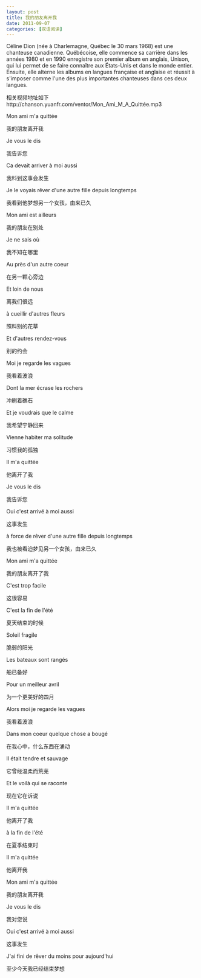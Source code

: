 ```yaml
---
layout: post
title: 我的朋友离开我
date: 2011-09-07
categories: [双语阅读]  
---
```


Céline Dion (née à Charlemagne, Québec le 30 mars 1968) est une chanteuse canadienne. Québécoise, elle commence sa carrière dans les années 1980 et en 1990 enregistre son premier album en anglais, Unison, qui lui permet de se faire connaître aux États-Unis et dans le monde entier. Ensuite, elle alterne les albums en langues française et anglaise et réussit à s'imposer comme l'une des plus importantes chanteuses dans ces deux langues.

相关视频地址如下http://chanson.yuanfr.com/ventor/Mon_Ami_M_A_Quittée.mp3

Mon ami m'a quittée

我的朋友离开我

Je vous le dis

我告诉您

Ca devait arriver à moi aussi

我料到这事会发生

Je le voyais rêver d'une autre fille depuis longtemps

我看到他梦想另一个女孩，由来已久

Mon ami est ailleurs

我的朋友在别处

Je ne sais où

我不知在哪里

Au près d'un autre coeur

在另一颗心旁边

Et loin de nous

离我们很远

à cueillir d'autres fleurs

照料别的花草

Et d'autres rendez-vous

别的约会

Moi je regarde les vagues

我看着波浪

Dont la mer écrase les rochers

冲刷着礁石

Et je voudrais que le calme

我希望宁静回来

Vienne habiter ma solitude

习惯我的孤独

Il m'a quittée

他离开了我

Je vous le dis

我告诉您

Oui c'est arrivé à moi aussi

这事发生

à force de rêver d'une autre fille depuis longtemps

我也被看迫梦见另一个女孩，由来已久

Mon ami m'a quittée

我的朋友离开了我

C'est trop facile

这很容易

C'est la fin de l'été

夏天结束的时候

Soleil fragile

脆弱的阳光

Les bateaux sont rangés

船已备好

Pour un meilleur avril

为一个更美好的四月

Alors moi je regarde les vagues

我看着波浪

Dans mon coeur quelque chose a bougé

在我心中，什么东西在涌动

Il était tendre et sauvage

它曾经温柔而荒芜

Et le voilà qui se raconte

现在它在诉说

Il m'a quittée

他离开了我

à la fin de l'été

在夏季结束时

Il m'a quittée

他离开我

Mon ami m'a quittée

我的朋友离开我

Je vous le dis

我对您说

Oui c'est arrivé à moi aussi

这事发生

J'ai fini de rêver du moins pour aujourd'hui

至少今天我已经结束梦想
